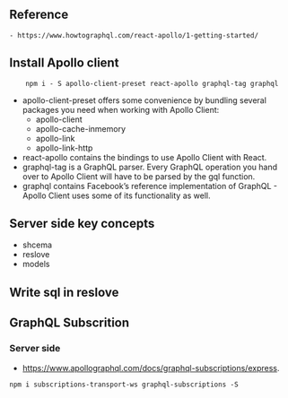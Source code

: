 ## Reference 
    - https://www.howtographql.com/react-apollo/1-getting-started/

## Install Apollo client
```
    npm i - S apollo-client-preset react-apollo graphql-tag graphql
```
- apollo-client-preset offers some convenience by bundling several packages you need when working with Apollo Client:
    - apollo-client
    - apollo-cache-inmemory
    - apollo-link
    - apollo-link-http
- react-apollo contains the bindings to use Apollo Client with React.
- graphql-tag is a GraphQL parser. Every GraphQL operation you hand over to Apollo Client will have to be parsed by the gql function.
- graphql contains Facebook’s reference implementation of GraphQL - Apollo Client uses some of its functionality as well.


## Server side key concepts
- shcema
- reslove
- models


## Write sql in reslove
 

## GraphQL Subscrition
### Server side
- https://www.apollographql.com/docs/graphql-subscriptions/express.
```
npm i subscriptions-transport-ws graphql-subscriptions -S
```
